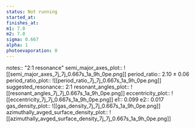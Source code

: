 ```yaml
---
status: Not running
started_at:
finishes_at:
m1: 7.0
m2: 7.0
sigma: 0.667
alpha: 1
photoevaporation: 0
---
```


notes:: "2:1 resonance"
semi_major_axes_plot:: ![[semi_major_axes_7j_7j_0.667s_1a_9h_0pe.png]]
period_ratio:: 2.10 ± 0.06
period_ratio_plot:: ![[period_ratio_7j_7j_0.667s_1a_9h_0pe.png]]
suggested_resonance:: 2:1
resonant_angles_plot:: ![[resonant_angles_7j_7j_0.667s_1a_9h_0pe.png]]
eccentricity_plot:: ![[eccentricity_7j_7j_0.667s_1a_9h_0pe.png]]
e1:: 0.099
e2:: 0.017
gas_density_plot:: ![[gas_density_7j_7j_0.667s_1a_9h_0pe.png]]
azimuthally_avged_surface_density_plot:: ![[azimuthally_avged_surface_density_7j_7j_0.667s_1a_9h_0pe.png]]

